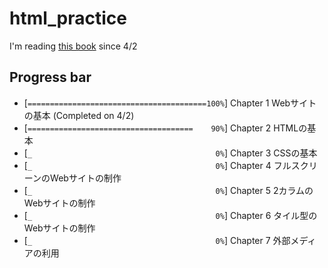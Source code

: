 # html_practice

I'm reading [this book](www.amazon.co.jp/dp/B07PS1ZJN6) since 4/2

## Progress bar


- [``========================================100%``] Chapter 1 Webサイトの基本 (Completed on 4/2)
- [``=====================================    90%``] Chapter 2 HTMLの基本
- [``_                                         0%``] Chapter 3 CSSの基本
- [``_                                         0%``] Chapter 4 フルスクリーンのWebサイトの制作
- [``_                                         0%``] Chapter 5 2カラムのWebサイトの制作
- [``_                                         0%``] Chapter 6 タイル型のWebサイトの制作
- [``_                                         0%``] Chapter 7 外部メディアの利用



